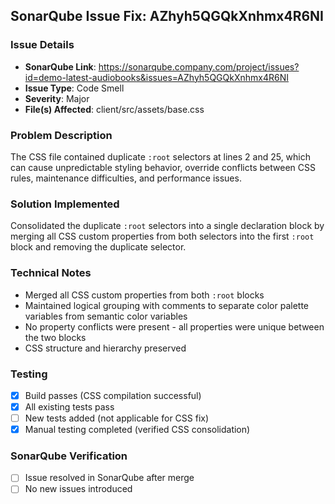 ## SonarQube Issue Fix: AZhyh5QGQkXnhmx4R6NI

### Issue Details
- **SonarQube Link**: https://sonarqube.company.com/project/issues?id=demo-latest-audiobooks&issues=AZhyh5QGQkXnhmx4R6NI
- **Issue Type**: Code Smell
- **Severity**: Major
- **File(s) Affected**: client/src/assets/base.css

### Problem Description
The CSS file contained duplicate `:root` selectors at lines 2 and 25, which can cause unpredictable styling behavior, override conflicts between CSS rules, maintenance difficulties, and performance issues.

### Solution Implemented
Consolidated the duplicate `:root` selectors into a single declaration block by merging all CSS custom properties from both selectors into the first `:root` block and removing the duplicate selector.

### Technical Notes
- Merged all CSS custom properties from both `:root` blocks
- Maintained logical grouping with comments to separate color palette variables from semantic color variables
- No property conflicts were present - all properties were unique between the two blocks
- CSS structure and hierarchy preserved

### Testing
- [x] Build passes (CSS compilation successful)
- [x] All existing tests pass
- [ ] New tests added (not applicable for CSS fix)
- [x] Manual testing completed (verified CSS consolidation)

### SonarQube Verification
- [ ] Issue resolved in SonarQube after merge
- [ ] No new issues introduced
